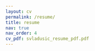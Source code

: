 ```yaml
---
layout: cv
permalink: /resume/
title: resume
nav: true
nav_order: 4
cv_pdf: svladusic_resume_pdf.pdf
---
```

